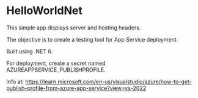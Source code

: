 # HelloWorldNet

This simple app displays server and hosting headers.

The objective is to create a testing tool for App Service deployment.

Built using .NET 6.

For deployment, create a secret named AZUREAPPSERVICE_PUBLISHPROFILE.

Info at: 
https://learn.microsoft.com/en-us/visualstudio/azure/how-to-get-publish-profile-from-azure-app-service?view=vs-2022